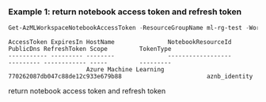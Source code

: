 ### Example 1: return notebook access token and refresh token
```powershell
Get-AzMLWorkspaceNotebookAccessToken -ResourceGroupName ml-rg-test -WorkspaceName mlworkspace-cli01
```

```output
AccessToken ExpiresIn HostName               NotebookResourceId               PublicDns RefreshToken Scope         TokenType
----------- --------- --------               ------------------               --------- ------------ -----         ---------
                      Azure Machine Learning 770262087db047c88de12c933e679b88                        aznb_identity
```

return notebook access token and refresh token
